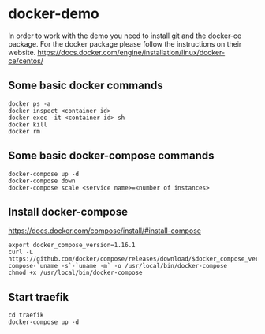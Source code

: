 # docker-demo

In order to work with the demo you need to install git and the docker-ce package. For the docker package please follow the instructions on their website.
https://docs.docker.com/engine/installation/linux/docker-ce/centos/

## Some basic docker commands
```
docker ps -a
docker inspect <container id>
docker exec -it <container id> sh
docker kill
docker rm
```

## Some basic docker-compose commands
```
docker-compose up -d
docker-compose down
docker-compose scale <service name>=<number of instances>
```

## Install docker-compose
https://docs.docker.com/compose/install/#install-compose
```
export docker_compose_version=1.16.1
curl -L https://github.com/docker/compose/releases/download/$docker_compose_version/docker-compose-`uname -s`-`uname -m` -o /usr/local/bin/docker-compose
chmod +x /usr/local/bin/docker-compose
```

## Start traefik
```
cd traefik
docker-compose up -d
```
